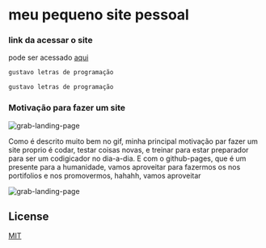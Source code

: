 # meu pequeno site pessoal



### link da acessar o site
pode ser acessado [aqui](https://gustavogarciapereira.github.io/gustavo_pereia.github.io/)


```bash
gustavo letras de programação
```
```zsh
gustavo letras de programação
```

### Motivação para fazer um site
![grab-landing-page](https://media.giphy.com/media/E6jscXfv3AkWQ/giphy.gif)

Como é descrito muito bem no gif, minha principal motivação par fazer um site proprio é codar,
testar coisas novas, e treinar para estar preparador para ser um codigicador no dia-a-dia.
E com o github-pages, que é um presente para a humanidade, vamos aproveitar para fazermos os nos portifolios e nos promovermos, hahahh, vamos aproveitar




![grab-landing-page](https://i.pinimg.com/originals/80/fb/20/80fb20a4778ca8143bc26a8eb78492ee.gif)



## License
[MIT](https://choosealicense.com/licenses/mit/)

